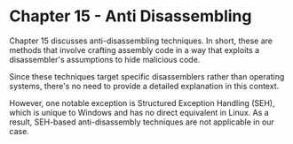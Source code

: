 # Chapter 15 - Anti Disassembling

Chapter 15 discusses anti-disassembling techniques. In short, these are methods that involve crafting assembly code in a way that exploits a disassembler's assumptions to hide malicious code.

Since these techniques target specific disassemblers rather than operating systems, there's no need to provide a detailed explanation in this context.

However, one notable exception is Structured Exception Handling (SEH), which is unique to Windows and has no direct equivalent in Linux. As a result, SEH-based anti-disassembly techniques are not applicable in our case.
